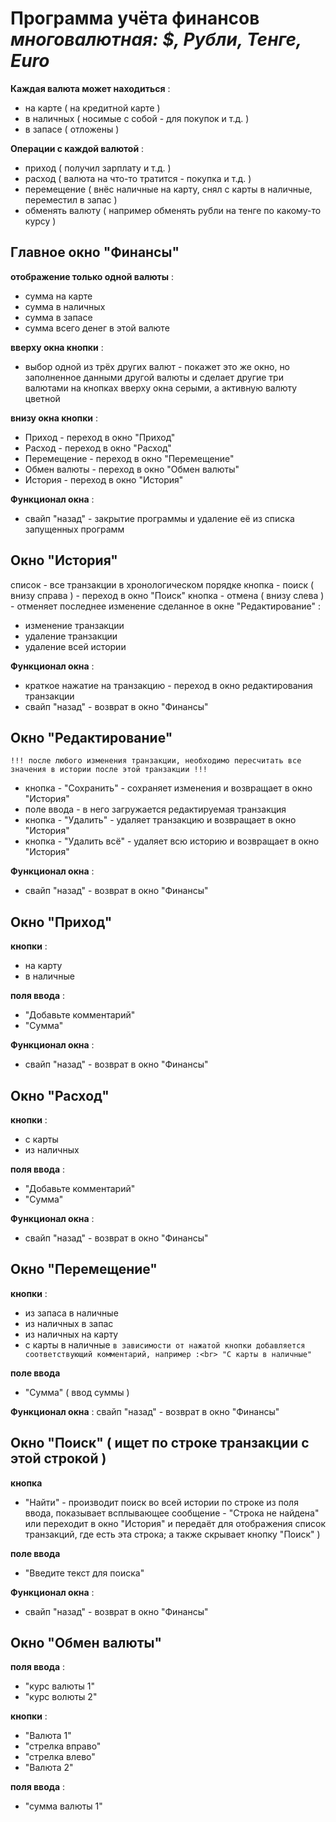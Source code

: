 # Программа учёта финансов<br> *многовалютная: $, Рубли, Тенге, Euro*

**Каждая валюта может находиться** :
- на карте	( на кредитной карте )
- в наличных	( носимые с собой - для покупок и т.д. )
- в запасе	( отложены )

**Операции с каждой валютой** :
- приход		( получил зарплату и т.д. )
- расход		( валюта на что-то тратится - покупка и т.д. )
- перемещение		( внёс наличные на карту, снял с карты в наличные, переместил в запас )
- обменять валюту	( например обменять рубли на тенге по какому-то курсу )

## Главное окно "Финансы"

**отображение только одной валюты** :
- сумма на карте
- сумма в наличных
- сумма в запасе
- сумма всего денег в этой валюте

**вверху окна кнопки** :
- выбор одной из трёх других валют - покажет это же окно, но заполненное данными другой валюты и сделает другие три валютами на кнопках вверху окна серыми, а активную валюту цветной

**внизу окна кнопки** :
- Приход	-	переход в окно "Приход"
- Расход	-	переход в окно "Расход"
- Перемещение	-	переход в окно "Перемещение"
- Обмен валюты	-	переход в окно "Обмен валюты"
- История	-	переход в окно "История"

**Функционал окна** :
- свайп "назад" - закрытие программы и удаление её из списка запущенных программ

## Окно "История"

список - все транзакции в хронологическом порядке
кнопка - поиск 	( внизу справа )	-	переход в окно "Поиск"
кнопка - отмена	( внизу слева  )	-	отменяет последнее изменение сделанное в окне "Редактирование" :
- изменение  транзакции
- удаление   транзакции
- удаление всей истории

**Функционал окна** :
- краткое нажатие на транзакцию - 	переход в окно редактирования транзакции
- свайп "назад" 		- 	возврат в окно "Финансы"

## Окно "Редактирование"
`!!! после любого изменения транзакции, необходимо пересчитать все значения в истории после этой транзакции !!!`

- кнопка - "Сохранить"    	-	сохраняет изменения и возвращает в окно "История"
- поле ввода			-	в него загружается редактируемая транзакция
- кнопка - "Удалить"		-	удаляет транзакцию и возвращает в окно "История"
- кнопка - "Удалить всё"	-	удаляет всю историю и возвращает в окно "История"

**Функционал окна** :
- свайп "назад" - возврат в окно "Финансы"

## Окно "Приход"

**кнопки** :
- на карту
- в наличные

**поля ввода** :
- "Добавьте комментарий"
- "Сумма"

**Функционал окна** :
- свайп "назад" - возврат в окно "Финансы"

## Окно "Расход"

**кнопки** :
- с карты
- из наличных

**поля ввода** :
- "Добавьте комментарий"
- "Сумма"

**Функционал окна** :
- свайп "назад" - возврат в окно "Финансы"

## Окно "Перемещение"

**кнопки** :
- из запаса в наличные
- из наличных в запас
- из наличных на карту
- с карты в наличные
`в зависимости от нажатой кнопки добавляется соответствующий комментарий, например :<br>
	"С карты в наличные"`

**поле ввода**
- "Сумма"	( ввод суммы )

**Функционал окна** :
свайп "назад" - возврат в окно "Финансы"

## Окно "Поиск" ( ищет по строке транзакции с этой строкой )

**кнопка**
- "Найти" - производит поиск во всей истории по строке из поля ввода, показывает всплывающее сообщение - "Строка не найдена" или переходит в окно "История" и передаёт для отображения список транзакций, где есть эта строка; а также скрывает кнопку "Поиск" )

**поле ввода**
- "Введите текст для поиска"

**Функционал окна** :
- свайп "назад" - возврат в окно "Финансы"

## Окно "Обмен валюты"

**поля ввода** :
- "курс валюты 1"
- "курс волюты 2"

**кнопки** :
- "Валюта 1"
- "стрелка вправо"
- "стрелка влево"
- "Валюта 2"

**поля ввода** :
- "сумма валюты 1"

